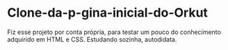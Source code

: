 # Clone-da-p-gina-inicial-do-Orkut
Fiz esse projeto por conta própria, para testar um pouco do conhecimento adquirido em HTML e CSS. Estudando sozinha, autodidata.
